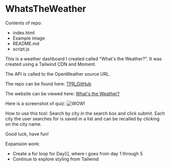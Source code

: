 # WhatsTheWeather

Contents of repo:
* index.html
* Example image
* README.md
* script.js

This is a weather dashboard I created called "What's the Weather?". It was created using a Tailwind CDN and Moment.

The API is called to the OpenWeather source URL. 

The repo can be found here: 
[TPR_GitHub](https://github.com/rutherford87/WhatsTheWeather)

The website can be viewed here: [What's the Weather?](https://rutherford87.github.io/WhatsTheWeather/)

Here is a screenshot of  quiz:
![WOW!](./ExampleLiveQuiz.PNG)

How to use this tool:
Search by city in the search box and click submit.
Each city the user searches for is saved in a list and can be recalled by clicking on the city name. 

Good luck, have fun!

Expansion work:
* Create a for loop for Day[i], where i goes from day 1 through 5
* Continue to explore styling from Tailwind